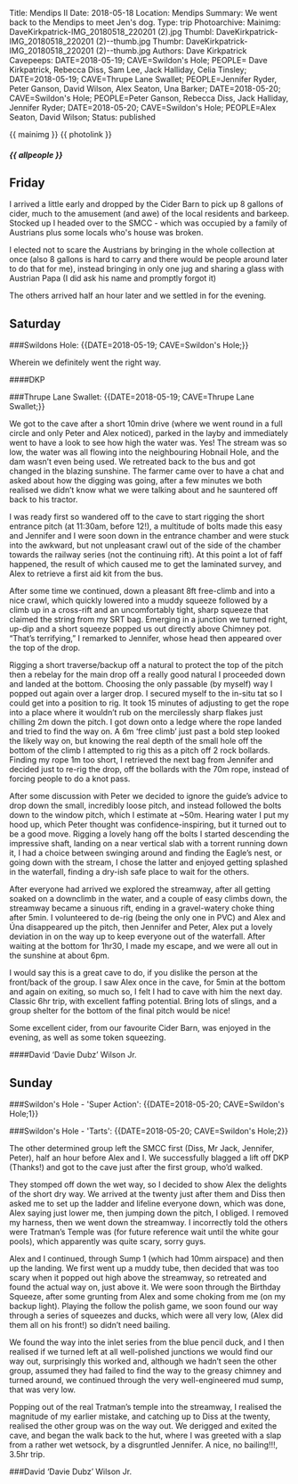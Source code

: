Title: Mendips II
Date: 2018-05-18
Location: Mendips
Summary: We went back to the Mendips to meet Jen's dog.
Type: trip
Photoarchive:
Mainimg: DaveKirkpatrick-IMG_20180518_220201 (2).jpg
Thumbl: DaveKirkpatrick-IMG_20180518_220201 (2)--thumb.jpg
Thumbr: DaveKirkpatrick-IMG_20180518_220201 (2)--thumb.jpg
Authors: Dave Kirkpatrick
Cavepeeps: DATE=2018-05-19; CAVE=Swildon's Hole; PEOPLE= Dave Kirkpatrick, Rebecca Diss, Sam Lee, Jack Halliday, Celia Tinsley;
           DATE=2018-05-19; CAVE=Thrupe Lane Swallet; PEOPLE=Jennifer Ryder, Peter Ganson, David Wilson, Alex Seaton, Una Barker;
           DATE=2018-05-20; CAVE=Swildon's Hole; PEOPLE=Peter Ganson, Rebecca Diss, Jack Halliday, Jennifer Ryder;
           DATE=2018-05-20; CAVE=Swildon's Hole; PEOPLE=Alex Seaton, David Wilson;
Status: published

{{ mainimg }}
{{ photolink }}
##### {{ allpeople }}

## Friday
I arrived a little early and dropped by the Cider Barn to pick up 8 gallons of cider, much to the amusement (and awe) of the local residents and barkeep. Stocked up I headed over to the SMCC - which was occupied by a family of Austrians plus some locals who's house was broken.

I elected not to scare the Austrians by bringing in the whole collection at once (also 8 gallons is hard to carry and there would be people around later to do that for me), instead bringing in only one jug and sharing a glass with Austrian Papa (I did ask his name and promptly forgot it)

The others arrived half an hour later and we settled in for the evening.

## Saturday

###Swildons Hole: {{DATE=2018-05-19; CAVE=Swildon's Hole;}}

Wherein we definitely went the right way.

####DKP

###Thrupe Lane Swallet: {{DATE=2018-05-19; CAVE=Thrupe Lane Swallet;}}

We got to the cave after a short 10min drive (where we went round in a full circle and only Peter and Alex noticed), parked in the layby and immediately went to have a look to see how high the water was. Yes! The stream was so low, the water was all flowing into the neighbouring Hobnail Hole, and the dam wasn’t even being used. We retreated back to the bus and got changed in the blazing sunshine. The farmer came over to have a chat and asked about how the digging was going, after a few minutes we both realised we didn’t know what we were talking about and he sauntered off back to his tractor.

I was ready first so wandered off to the cave to start rigging the short entrance pitch (at 11:30am, before 12!), a multitude of bolts made this easy and Jennifer and I were soon down in the entrance chamber and were stuck into the awkward, but not unpleasant crawl out of the side of the chamber towards the railway series (not the continuing rift). At this point a lot of faff happened, the result of which caused me to get the laminated survey, and Alex to retrieve a first aid kit from the bus.

After some time we continued, down a pleasant 8ft free-climb and into a nice crawl, which quickly lowered into a muddy squeeze followed by a climb up in a cross-rift and an uncomfortably tight, sharp squeeze that claimed the string from my SRT bag. Emerging in a junction we turned right, up-dip and a short squeeze popped us out directly above Chimney pot. “That’s terrifying,” I remarked to Jennifer, whose head then appeared over the top of the drop.

Rigging a short traverse/backup off a natural to protect the top of the pitch then a rebelay for the main drop off a really good natural I proceeded down and landed at the bottom. Choosing the only passable (by myself) way I popped out again over a larger drop. I secured myself to the in-situ tat so I could get into a position to rig. It took 15 minutes of adjusting to get the rope into a place where it wouldn’t rub on the mercilessly sharp flakes just chilling 2m down the pitch. I got down onto a ledge where the rope landed and tried to find the way on. A 6m ‘free climb’ just past a bold step looked the likely way on, but knowing the real depth of the small hole off the bottom of the climb I attempted to rig this as a pitch off 2 rock bollards. Finding my rope 1m too short, I retrieved the next bag from Jennifer and decided just to re-rig the drop, off the bollards with the 70m rope, instead of forcing people to do a knot pass.

After some discussion with Peter we decided to ignore the guide’s advice to drop down the small, incredibly loose pitch, and instead followed the bolts down to the window pitch, which I estimate at ~50m. Hearing water I put my hood up, which Peter thought was confidence-inspiring, but it turned out to be a good move. Rigging a lovely hang off the bolts I started descending the impressive shaft, landing on a near vertical slab with a torrent running down it, I had a choice between swinging around and finding the Eagle’s nest, or going down with the stream, I chose the latter and enjoyed getting splashed in the waterfall, finding a dry-ish safe place to wait for the others.

After everyone had arrived we explored the streamway, after all getting soaked on a downclimb in the water, and a couple of easy climbs down, the streamway became a sinuous rift, ending in a gravel-watery choke thing after 5min.
I volunteered to de-rig (being the only one in PVC) and Alex and Úna disappeared up the pitch, then Jennifer and Peter, Alex put a lovely deviation in on the way up to keep everyone out of the waterfall. After waiting at the bottom for 1hr30, I made my escape, and we were all out in the sunshine at about 6pm.

I would say this is a great cave to do, if you dislike the person at the front/back of the group. I saw Alex once in the cave, for 5min at the bottom and again on exiting, so much so, I felt I had to cave with him the next day. Classic 6hr trip, with excellent faffing potential. Bring lots of slings, and a group shelter for the bottom of the final pitch would be nice!

Some excellent cider, from our favourite Cider Barn, was enjoyed in the evening, as well as some token squeezing.

####David ‘Davie Dubz’ Wilson Jr.

## Sunday

###Swildon's Hole - 'Super Action': {{DATE=2018-05-20; CAVE=Swildon's Hole;1}}

###Swildon's Hole - 'Tarts': {{DATE=2018-05-20; CAVE=Swildon's Hole;2}}

The other determined group left the SMCC first (Diss, Mr Jack, Jennifer, Peter), half an hour before Alex and I. We successfully blagged a lift off DKP (Thanks!) and got to the cave just after the first group, who’d walked.

They stomped off down the wet way, so I decided to show Alex the delights of the short dry way. We arrived at the twenty just after them and Diss then asked me to set up the ladder and lifeline everyone down, which was done, Alex saying just lower me, then jumping down the pitch, I obliged. I removed my harness, then we went down the streamway. I incorrectly told the others were Tratman’s Temple was (for future reference wait until the white gour pools), which apparently was quite scary, sorry guys.

Alex and I continued, through Sump 1 (which had 10mm airspace) and then up the landing. We first went up a muddy tube, then decided that was too scary when it popped out high above the streamway, so retreated and found the actual way on, just above it. We were soon through the Birthday Squeeze, after some grunting from Alex and some choking from me (on my backup light). Playing the follow the polish game, we soon found our way through a series of squeezes and ducks, which were all very low, (Alex did them all on his front!) so didn’t need bailing.

We found the way into the inlet series from the blue pencil duck, and I then realised if we turned left at all well-polished junctions we would find our way out, surprisingly this worked and, although we hadn’t seen the other group, assumed they had failed to find the way to the greasy chimney and turned around, we continued through the very well-engineered mud sump, that was very low.

Popping out of the real Tratman’s temple into the streamway, I realised the magnitude of my earlier mistake, and catching up to Diss at the twenty, realised the other group was on the way out. We derigged and exited the cave, and began the walk back to the hut, where I was greeted with a slap from a rather wet wetsock, by a disgruntled Jennifer.
A nice, no bailing!!!, 3.5hr trip.

###David ‘Davie Dubz’ Wilson Jr.
